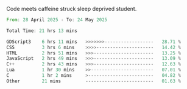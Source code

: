 Code meets caffeine struck sleep deprived student.

<!--START_SECTION:waka-->

```rust
From: 28 April 2025 - To: 24 May 2025

Total Time: 21 hrs 13 mins

GDScript3    6 hrs 11 mins   >>>>>>>------------------   28.71 %
CSS          3 hrs 6 mins    >>>>---------------------   14.42 %
HTML         2 hrs 51 mins   >>>----------------------   13.25 %
JavaScript   2 hrs 49 mins   >>>----------------------   13.09 %
C++          2 hrs 43 mins   >>>----------------------   12.63 %
Lua          1 hr 30 mins    >>-----------------------   07.01 %
C            1 hr 2 mins     >------------------------   04.82 %
Other        21 mins         -------------------------   01.63 %
```

<!--END_SECTION:waka-->

